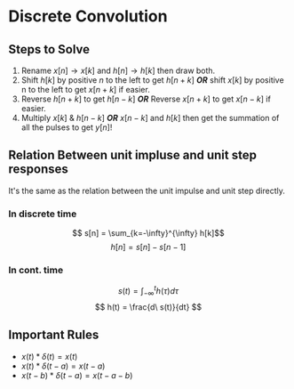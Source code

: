 # Discrete Convolution

## Steps to Solve
1. Rename $x[n] \rightarrow x[k]$ and $h[n] \rightarrow h[k]$ then draw both.
2. Shift $h[k]$ by positive $n$ to the left to get $h[n+k]$ **_OR_** shift $x[k]$ by positive n to the left to get $x[n+k]$ if easier.
3. Reverse $h[n+k]$ to get $h[n-k]$ **_OR_** Reverse $x[n+k]$ to get $x[n-k]$ if easier.
4. Multiply $x[k]$ & $h[n-k]$ ***OR*** $x[n-k]$ and $h[k]$ then get the summation of all the pulses to get $y[n]$!

## Relation Between unit impluse and unit step responses
It's the same as the relation between the unit impulse and unit step directly.

### In discrete time
$$ s[n] = \sum_{k=-\infty}^{\infty} h[k]$$
$$ h[n] = s[n] - s[n-1] $$

### In cont. time
$$ s(t) = \int_{-\infty}^{t} h(\tau) d\tau$$
$$ h(t) = \frac{d\ s(t)}{dt} $$


## Important Rules
- $x(t)*\delta(t) = x(t)$
- $x(t)*\delta(t-a) = x(t-a)$
- $x(t-b)*\delta(t-a) = x(t-a-b)$